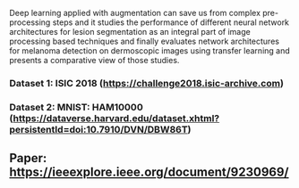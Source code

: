 Deep learning applied with augmentation can save us from complex pre-processing steps and it studies the performance of different neural network architectures for lesion segmentation as an integral part of image processing based techniques and finally evaluates network architectures for melanoma detection on dermoscopic images using transfer learning and presents a comparative view of those studies.

### Dataset 1: ISIC 2018 (https://challenge2018.isic-archive.com)
### Dataset 2: MNIST: HAM10000 (https://dataverse.harvard.edu/dataset.xhtml?persistentId=doi:10.7910/DVN/DBW86T)

## Paper: https://ieeexplore.ieee.org/document/9230969/ 
